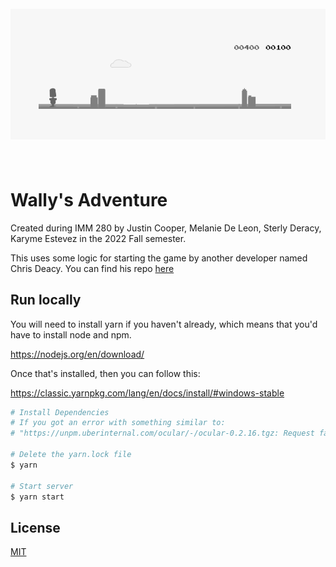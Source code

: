 <h1 align="center">
  <br>
  <a href="https://chrisdothtml.github.io/chrome-dino" target="_blank"><img width="636" src="assets/preview.png" alt="chrome-dino"></a>
  <br>
  <br>
</h1>

# Wally's Adventure

Created during IMM 280 by Justin Cooper, Melanie De Leon, Sterly Deracy, Karyme Estevez in the 2022 Fall semester.

This uses some logic for starting the game by another developer named Chris Deacy. You can find his repo [here](https://github.com/chrisdothtml/chrome-dino)

## Run locally

You will need to install yarn if you haven't already, which means that you'd have to install node and npm. 

https://nodejs.org/en/download/

Once that's installed, then you can follow this: 

https://classic.yarnpkg.com/lang/en/docs/install/#windows-stable


```bash
# Install Dependencies
# If you got an error with something similar to:
# "https://unpm.uberinternal.com/ocular/-/ocular-0.2.16.tgz: Request failed \"401 Unauthorized\"".

# Delete the yarn.lock file
$ yarn

# Start server
$ yarn start
```

## License

[MIT](license)
